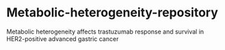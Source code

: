 # Metabolic-heterogeneity-repository
Metabolic heterogeneity affects trastuzumab response and survival in HER2-positive advanced gastric cancer
